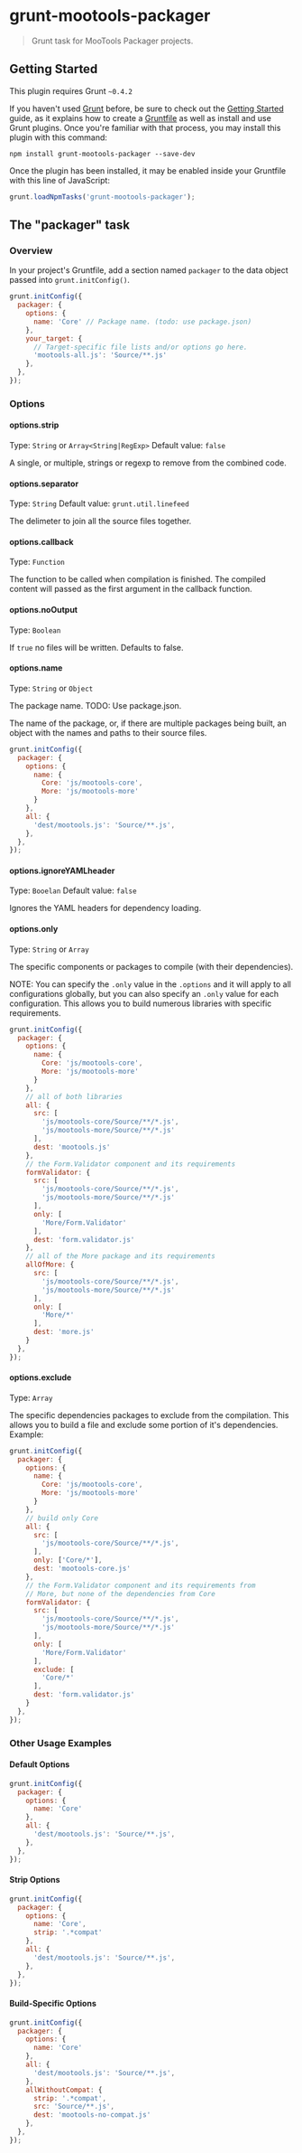 # grunt-mootools-packager

> Grunt task for MooTools Packager projects.

## Getting Started
This plugin requires Grunt `~0.4.2`

If you haven't used [Grunt](http://gruntjs.com/) before, be sure to check out the [Getting Started](http://gruntjs.com/getting-started) guide, as it explains how to create a [Gruntfile](http://gruntjs.com/sample-gruntfile) as well as install and use Grunt plugins. Once you're familiar with that process, you may install this plugin with this command:

```shell
npm install grunt-mootools-packager --save-dev
```

Once the plugin has been installed, it may be enabled inside your Gruntfile with this line of JavaScript:

```js
grunt.loadNpmTasks('grunt-mootools-packager');
```

## The "packager" task

### Overview
In your project's Gruntfile, add a section named `packager` to the data object passed into `grunt.initConfig()`.

```js
grunt.initConfig({
  packager: {
    options: {
      name: 'Core' // Package name. (todo: use package.json)
    },
    your_target: {
      // Target-specific file lists and/or options go here.
      'mootools-all.js': 'Source/**.js'
    },
  },
});
```

### Options

#### options.strip
Type: `String` or `Array<String|RegExp>`
Default value: `false`

A single, or multiple, strings or regexp to remove from the combined code.

#### options.separator
Type: `String`
Default value: `grunt.util.linefeed`

The delimeter to join all the source files together.

#### options.callback
Type: `Function`

The function to be called when compilation is finished. The compiled content will passed as the first argument in the callback function.

#### options.noOutput
Type: `Boolean`

If `true` no files will be written. Defaults to false.

#### options.name
Type: `String` or `Object`

The package name. TODO: Use package.json.

The name of the package, or, if there are multiple packages being built, an
object with the names and paths to their source files.

```js
grunt.initConfig({
  packager: {
    options: {
      name: {
        Core: 'js/mootools-core',
        More: 'js/mootools-more'
      }
    },
    all: {
      'dest/mootools.js': 'Source/**.js',
    },
  },
});
```


#### options.ignoreYAMLheader
Type: `Booelan`
Default value: `false`

Ignores the YAML headers for dependency loading.

#### options.only
Type: `String` or `Array`

The specific components or packages to compile (with their dependencies).

NOTE: You can specify the `.only` value in the `.options` and it will apply to all
configurations globally, but you can also specify an `.only` value for each configuration.
This allows you to build numerous libraries with specific requirements.

```js
grunt.initConfig({
  packager: {
    options: {
      name: {
        Core: 'js/mootools-core',
        More: 'js/mootools-more'
      }
    },
    // all of both libraries
    all: {
      src: [
        'js/mootools-core/Source/**/*.js',
        'js/mootools-more/Source/**/*.js'
      ],
      dest: 'mootools.js'
    },
    // the Form.Validator component and its requirements
    formValidator: {
      src: [
        'js/mootools-core/Source/**/*.js',
        'js/mootools-more/Source/**/*.js'
      ],
      only: [
        'More/Form.Validator'
      ],
      dest: 'form.validator.js'
    },
    // all of the More package and its requirements
    allOfMore: {
      src: [
        'js/mootools-core/Source/**/*.js',
        'js/mootools-more/Source/**/*.js'
      ],
      only: [
        'More/*'
      ],
      dest: 'more.js'
    }
  },
});
```

#### options.exclude
Type: `Array`

The specific dependencies packages to exclude from the compilation. This allows you to build a file and exclude some portion of it's dependencies. Example:

```js
grunt.initConfig({
  packager: {
    options: {
      name: {
        Core: 'js/mootools-core',
        More: 'js/mootools-more'
      }
    },
    // build only Core
    all: {
      src: [
        'js/mootools-core/Source/**/*.js',
      ],
      only: ['Core/*'],
      dest: 'mootools-core.js'
    },
    // the Form.Validator component and its requirements from
    // More, but none of the dependencies from Core
    formValidator: {
      src: [
        'js/mootools-core/Source/**/*.js',
        'js/mootools-more/Source/**/*.js'
      ],
      only: [
        'More/Form.Validator'
      ],
      exclude: [
        'Core/*'
      ],
      dest: 'form.validator.js'
    }
  },
});
```


### Other Usage Examples

#### Default Options
```js
grunt.initConfig({
  packager: {
    options: {
      name: 'Core'
    },
    all: {
      'dest/mootools.js': 'Source/**.js',
    },
  },
});
```

#### Strip Options
```js
grunt.initConfig({
  packager: {
    options: {
      name: 'Core',
      strip: '.*compat'
    },
    all: {
      'dest/mootools.js': 'Source/**.js',
    },
  },
});
```


#### Build-Specific Options
```js
grunt.initConfig({
  packager: {
    options: {
      name: 'Core'
    },
    all: {
      'dest/mootools.js': 'Source/**.js',
    },
    allWithoutCompat: {
      strip: '.*compat',
      src: 'Source/**.js',
      dest: 'mootools-no-compat.js'
    },
  },
});
```

